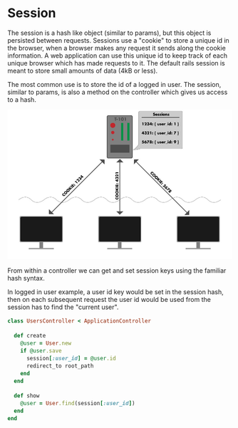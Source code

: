 # Session

The session is a hash like object (similar to params), but this object is persisted between requests.
Sessions use a "cookie" to store a unique id in the browser, when a browser makes any request it sends along the cookie information. A web application can use this unique id to keep track of each unique browser which has made requests to it. The default rails session is meant to store small amounts of data (4kB or less).

The most common use is to store the id of a logged in user. The session, similar to params, is also a method on the controller which gives us access to a hash.

![Sessions](resources/session.jpg)

From within a controller we can get and set session keys using the familiar hash syntax.


In logged in user example, a user id key would be set in the session hash, then on each subsequent request the user id would be used from the session has to find the "current user".

```ruby
class UsersController < ApplicationController

  def create
    @user = User.new
    if @user.save
      session[:user_id] = @user.id
      redirect_to root_path
    end
  end

  def show
    @user = User.find(session[:user_id])
  end
end
```
